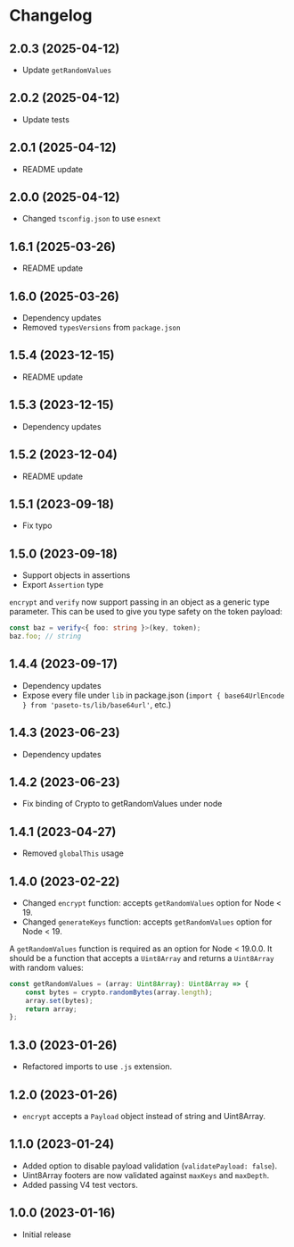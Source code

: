 # Changelog

## 2.0.3 (2025-04-12)

- Update `getRandomValues`

## 2.0.2 (2025-04-12)

- Update tests

## 2.0.1 (2025-04-12)

- README update

## 2.0.0 (2025-04-12)

- Changed `tsconfig.json` to use `esnext`

## 1.6.1 (2025-03-26)

- README update

## 1.6.0 (2025-03-26)

- Dependency updates
- Removed `typesVersions` from `package.json`

## 1.5.4 (2023-12-15)

- README update

## 1.5.3 (2023-12-15)

- Dependency updates

## 1.5.2 (2023-12-04)

- README update

## 1.5.1 (2023-09-18)

- Fix typo

## 1.5.0 (2023-09-18)

- Support objects in assertions
- Export `Assertion` type

`encrypt` and `verify` now support passing in an object as a generic type parameter. This can be used to give you type safety on the token payload:

```ts
const baz = verify<{ foo: string }>(key, token);
baz.foo; // string
```

## 1.4.4 (2023-09-17)

- Dependency updates
- Expose every file under `lib` in package.json (`import { base64UrlEncode } from 'paseto-ts/lib/base64url'`, etc.)

## 1.4.3 (2023-06-23)

- Dependency updates

## 1.4.2 (2023-06-23)

- Fix binding of Crypto to getRandomValues under node

## 1.4.1 (2023-04-27)

- Removed `globalThis` usage

## 1.4.0 (2023-02-22)

- Changed `encrypt` function: accepts `getRandomValues` option for Node < 19.
- Changed `generateKeys` function: accepts `getRandomValues` option for Node < 19.

A `getRandomValues` function is required as an option for Node < 19.0.0. It should be a function that accepts a `Uint8Array` and returns a `Uint8Array` with random values:

```ts
const getRandomValues = (array: Uint8Array): Uint8Array => {
    const bytes = crypto.randomBytes(array.length);
    array.set(bytes);
    return array;
};
```

## 1.3.0 (2023-01-26)

- Refactored imports to use `.js` extension.

## 1.2.0 (2023-01-26)

- `encrypt` accepts a `Payload` object instead of string and Uint8Array.

## 1.1.0 (2023-01-24)

- Added option to disable payload validation (`validatePayload: false`).
- Uint8Array footers are now validated against `maxKeys` and `maxDepth`.
- Added passing V4 test vectors.

## 1.0.0 (2023-01-16)

- Initial release
